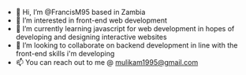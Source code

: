 - 👋 Hi, I’m @FrancisM95 based in Zambia
- 👀 I’m interested in front-end web development 
- 🌱 I’m currently learning javascript for web development in hopes of developing and designing interactive websites
- 💞️ I’m looking to collaborate on backend development in line with the front-end skills i'm developing 
- 📫 You can reach out to me @ mulikam1995@gmail.com

<!---
FrancisM95/FrancisM95 is a ✨ special ✨ repository because its `README.md` (this file) appears on your GitHub profile.
You can click the Preview link to take a look at your changes.
--->
